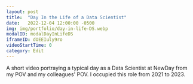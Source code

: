 ```yaml
---
layout: post
title:  "Day In the Life of a Data Scientist"
date:   2022-12-04 12:00:00 -0500
img: img/portfolio/day-in-life-DS.webp
modalID: modalDayInLifeDS
iframeID: dOEEIuly9ro
videoStartTime: 0
category: Edit
---
```


A short video portraying a typical day as a Data Scientist at NewDay from my POV and my colleagues' POV. I occupied this role from 2021 to 2023.

